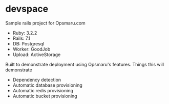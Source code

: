 # devspace

Sample rails project for Opsmaru.com

+ Ruby: 3.2.2
+ Rails: 7.1
+ DB: Postgresql
+ Worker: GoodJob
+ Upload: ActiveStorage

Built to demonstrate deployment using Opsmaru's features. Things this will demonstrate

+ Dependency detection
+ Automatic database provisioning
+ Automatic redis provisioning
+ Automatic bucket provisioning